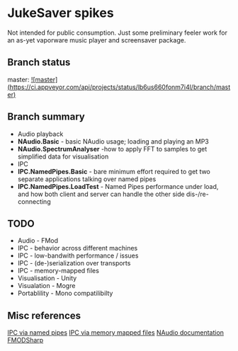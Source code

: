 JukeSaver spikes
================

Not intended for public consumption. Just some preliminary feeler work for an as-yet vaporware music player and screensaver package.

Branch status
-------------

master: [![master] (https://ci.appveyor.com/api/projects/status/lb6us660fonm7i4l/branch/master)](https://ci.appveyor.com/project/nathanchere/spike-jukesaver)

Branch summary 
--------------

* Audio playback
 * **NAudio.Basic** - basic NAudio usage; loading and playing an MP3
 * **NAudio.SpectrumAnalyser** -how to apply FFT to samples to get simplified data for visualisation
* IPC
 * **IPC.NamedPipes.Basic** - bare minimum effort required to get two separate applications talking over named pipes
 * **IPC.NamedPipes.LoadTest** - Named Pipes performance under load, and how both client and server can  handle the other side dis-/re-connecting

TODO
----

* Audio - FMod
* IPC - behavior across different machines
* IPC - low-bandwith performance / issues
* IPC - (de-)serialization over transports
* IPC - memory-mapped files
* Visualisation - Unity
* Visualation - Mogre
* Portablility - Mono compatilibilty


Misc references
---------------

[IPC via named pipes](http://msdn.microsoft.com/en-us/library/bb546085(v=vs.110).aspx)
[IPC via memory mapped files](http://code.msdn.microsoft.com/windowsdesktop/Inter-process-communication-e96e94e7)
[NAudio documentation](http://naudio.codeplex.com/documentation)
[FMODSharp](https://gitorious.org/fmodsharp)
